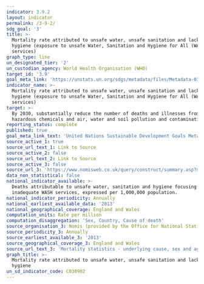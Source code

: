 ```yaml
---
indicator: 3.9.2
layout: indicator
permalink: /3-9-2/
sdg_goal: '3'
title: >-
  Mortality rate attributed to unsafe water, unsafe sanitation and lack of
  hygiene (exposure to unsafe Water, Sanitation and Hygiene for All (WASH)
  services)
graph_type: line
un_designated_tier: '2'
un_custodian_agency: World Health Organisation (WHO)
target_id: '3.9'
goal_meta_link: 'https://unstats.un.org/sdgs/metadata/files/Metadata-03-09-02.pdf'
indicator_name: >-
  Mortality rate attributed to unsafe water, unsafe sanitation and lack of
  hygiene (exposure to unsafe Water, Sanitation and Hygiene for All (WASH)
  services)
target: >-
  By 2030, substantially reduce the number of deaths and illnesses from
  hazardous chemicals and air, water and soil pollution and contamination
reporting_status: complete
published: true
goal_meta_link_text: 'United Nations Sustainable Development Goals Metadata: 5.4.1'
source_active_1: true
source_url_text_1: Link to Source
source_active_2: false
source_url_text_2: Link to Source
source_active_3: false
source_url_3: 'https://www.nomisweb.co.uk/query/construct/summary.asp?menuopt=200&subcomp= '
data_non_statistical: false
national_indicator_available: >-
  Deaths attributable to unsafe water, sanitation and hygiene focusing on
  inadequate WASH services, expressed per 1,000,000 population.
national_indicator_periodicity: Annually
national_earliest_available_data: '2013'
national_geographical_coverage: England and Wales
computation_units: Rate per million
computation_disaggregation: 'Sex, Country, Cause of death'
source_organisation_3: Nomis (provided by the Office for National Statistics)
source_periodicity_3: Annually
source_earliest_available_3: '2013'
source_geographical_coverage_3: England and Wales
source_url_text_3: 'Mortality statistics - underlying cause, sex and age'
graph_title: >-
  Mortality rate attributed to unsafe water, unsafe sanitation and lack of
  hygiene
un_sd_indicator_code: C030902
---
```

